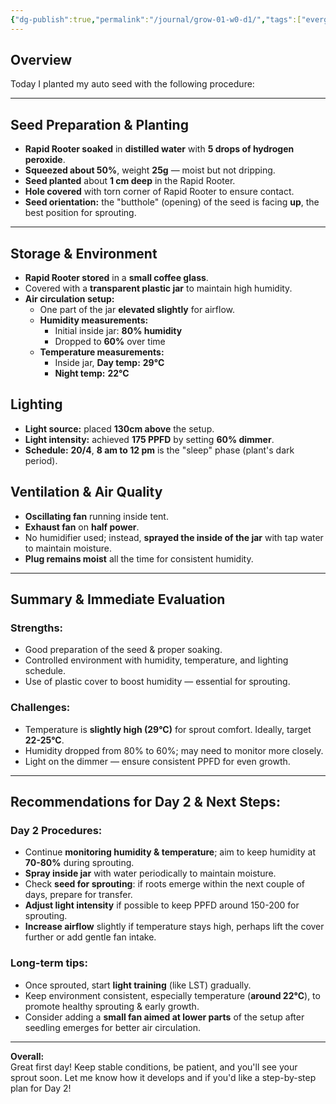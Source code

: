 ```yaml
---
{"dg-publish":true,"permalink":"/journal/grow-01-w0-d1/","tags":["evergreen"],"created":"2025-06-15T13:57:31.000+04:00","updated":"2025-06-28T06:55:19.623+04:00"}
---
```



## Overview
Today I planted my auto seed with the following procedure:

---

## Seed Preparation & Planting

- **Rapid Rooter soaked** in **distilled water** with **5 drops of hydrogen peroxide**.
- **Squeezed about 50%**, weight **25g** — moist but not dripping.
- **Seed planted** about **1 cm deep** in the Rapid Rooter.
- **Hole covered** with torn corner of Rapid Rooter to ensure contact.
- **Seed orientation:** the "butthole" (opening) of the seed is facing **up**, the best position for sprouting.

---

## Storage & Environment

- **Rapid Rooter stored** in a **small coffee glass**.
- Covered with a **transparent plastic jar** to maintain high humidity.
- **Air circulation setup:**
  - One part of the jar **elevated slightly** for airflow.
  - **Humidity measurements:**  
    - Initial inside jar: **80% humidity**  
    - Dropped to **60%** over time
  - **Temperature measurements:**  
    - Inside jar, **Day temp:** **29°C**  
    - **Night temp:** **22°C**

## Lighting

- **Light source:** placed **130cm above** the setup.
- **Light intensity:** achieved **175 PPFD** by setting **60% dimmer**.
- **Schedule:** **20/4**, **8 am to 12 pm** is the "sleep" phase (plant's dark period).

## Ventilation & Air Quality

- **Oscillating fan** running inside tent.
- **Exhaust fan** on **half power**.
- No humidifier used; instead, **sprayed the inside of the jar** with tap water to maintain moisture.
- **Plug remains moist** all the time for consistent humidity.

---

## Summary & Immediate Evaluation

### Strengths:
- Good preparation of the seed & proper soaking.
- Controlled environment with humidity, temperature, and lighting schedule.
- Use of plastic cover to boost humidity — essential for sprouting.

### Challenges:
- Temperature is **slightly high (29°C)** for sprout comfort. Ideally, target **22-25°C**.
- Humidity dropped from 80% to 60%; may need to monitor more closely.
- Light on the dimmer — ensure consistent PPFD for even growth.

---

## Recommendations for Day 2 & Next Steps:

### Day 2 Procedures:
- Continue **monitoring humidity & temperature**; aim to keep humidity at **70-80%** during sprouting.
- **Spray inside jar** with water periodically to maintain moisture.
- Check **seed for sprouting**: if roots emerge within the next couple of days, prepare for transfer.
- **Adjust light intensity** if possible to keep PPFD around 150-200 for sprouting.
- **Increase airflow** slightly if temperature stays high, perhaps lift the cover further or add gentle fan intake.

### Long-term tips:
- Once sprouted, start **light training** (like LST) gradually.
- Keep environment consistent, especially temperature (**around 22°C**), to promote healthy sprouting & early growth.
- Consider adding a **small fan aimed at lower parts** of the setup after seedling emerges for better air circulation.

---

**Overall:**  
Great first day! Keep stable conditions, be patient, and you'll see your sprout soon. Let me know how it develops and if you'd like a step-by-step plan for Day 2!